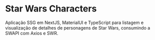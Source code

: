 # Star Wars Characters
Aplicação SSG em NextJS, MaterialUI e TypeScript para listagem e visualização de detalhes de personagens de Star Wars, consumindo a SWAPI com Axios e SWR.
